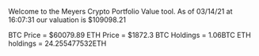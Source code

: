 Welcome to the Meyers Crypto Portfolio Value tool. 
As of 03/14/21 at 16:07:31 our valuation is $109098.21 

BTC Price = $60079.89
 ETH Price = $1872.3
BTC Holdings = 1.06BTC
 ETH holdings = 24.255477532ETH 
